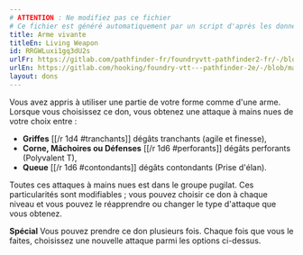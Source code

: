 ```yaml
---
# ATTENTION : Ne modifiez pas ce fichier
# Ce fichier est généré automatiquement par un script d'après les données du module Foundry VTT officiel et de sa traduction
title: Arme vivante
titleEn: Living Weapon
id: RRGWLuxi1gq3dU2s
urlFr: https://gitlab.com/pathfinder-fr/foundryvtt-pathfinder2-fr/-/blob/master/data/feats/RRGWLuxi1gq3dU2s.htm
urlEn: https://gitlab.com/hooking/foundry-vtt---pathfinder-2e/-/blob/master/packs/data/feats.db/living-weapon.json
layout: dons
---
```

Vous avez appris à utiliser une partie de votre forme comme d'une arme. Lorsque vous choisissez ce don, vous obtenez une attaque à mains nues de votre choix entre :

- **Griffes** [[/r 1d4 #tranchants]] dégâts tranchants (agile et finesse),
- **Corne, Mâchoires ou Défenses** [[/r 1d6 #perforants]] dégâts perforants (Polyvalent T),
- **Queue** [[/r 1d6 #contondants]] dégâts contondants (Prise d'élan).

Toutes ces attaques à mains nues est dans le groupe pugilat. Ces particularités sont modifiables ; vous pouvez choisir ce don à chaque niveau et vous pouvez le réapprendre ou changer le type d'attaque que vous obtenez.

**Spécial** Vous pouvez prendre ce don plusieurs fois. Chaque fois que vous le faites, choisissez une nouvelle attaque parmi les options ci-dessus.
